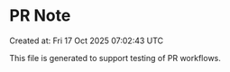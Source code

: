 # PR Note

Created at: Fri 17 Oct 2025 07:02:43 UTC

This file is generated to support testing of PR workflows.
